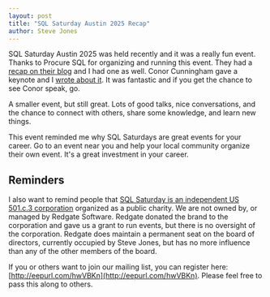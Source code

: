 ```yaml
---
layout: post
title: "SQL Saturday Austin 2025 Recap"
author: Steve Jones
---
```

SQL Saturday Austin 2025 was held recently and it was a really fun event. Thanks to Procure SQL for organizing and running this event. They had a <a href="https://procuresql.com/blog/2023/03/08/austin-texas-sql-saturday-was-a-success/">recap on their blog</a> and I had one as well. Conor Cunningham gave a keynote and I <a href="https://voiceofthedba.com/2025/05/12/sql-server-engineering-in-austin/">wrote about it</a>. It was fantastic and if you get the chance to see Conor speak, go.

A smaller event, but still great. Lots of good talks, nice conversations, and the chance to connect with others, share some knowledge, and learn new things.

This event reminded me why SQL Saturdays are great events for your career. Go to an event near you and help your local community organize their own event. It's a great investment in your career.

## Reminders

I also want to remind people that [SQL Saturday is an independent US 501.c.3 corporation](https://blog.sqlsaturday.com/2021-11-18-nonprofit/) organized as a public charity. We are not owned by, or managed by Redgate Software. Redgate donated the brand to the corporation and gave us a grant to run events, but there is no oversight of the corporation. Redgate does maintain a permanent seat on the board of directors, currently occupied by Steve Jones, but has no more influence than any of the other members of the board.

If you or others want to join our mailing list, you can register here: [http://eepurl.com/hwVBKn](http://eepurl.com/hwVBKn). Please feel free to pass this along to others.
